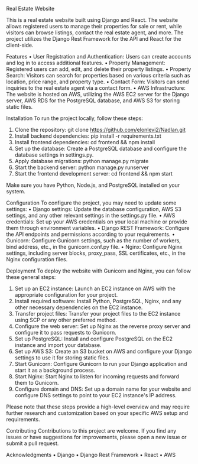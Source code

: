 Real Estate Website

This is a real estate website built using Django and React. The website allows registered users to manage their properties for sale or rent, while visitors can browse listings, contact the real estate agent, and more. The project utilizes the Django Rest Framework for the API and React for the client-side.

Features
•	User Registration and Authentication: Users can create accounts and log in to access additional features.
•	Property Management: Registered users can add, edit, and delete their property listings.
•	Property Search: Visitors can search for properties based on various criteria such as location, price range, and property type.
•	Contact Form: Visitors can send inquiries to the real estate agent via a contact form.
•	AWS Infrastructure: The website is hosted on AWS, utilizing the AWS EC2 server for the Django server, AWS RDS for the PostgreSQL database, and AWS S3 for storing static files.

Installation
To run the project locally, follow these steps:
1.	Clone the repository: git clone https://github.com/elonlevi2/Nadlan.git
2.	Install backend dependencies: pip install -r requirements.txt
3.	Install frontend dependencies: cd frontend && npm install
4.	Set up the database: Create a PostgreSQL database and configure the database settings in settings.py.
5.	Apply database migrations: python manage.py migrate
6.	Start the backend server: python manage.py runserver
7.	Start the frontend development server: cd frontend && npm start

   Make sure you have Python, Node.js, and PostgreSQL installed on your system.

Configuration
To configure the project, you may need to update some settings:
•	Django settings: Update the database configuration, AWS S3 settings, and any other relevant settings in the settings.py file.
•	AWS credentials: Set up your AWS credentials on your local machine or provide them through environment variables.
•	Django REST Framework: Configure the API endpoints and permissions according to your requirements.
•	Gunicorn: Configure Gunicorn settings, such as the number of workers, bind address, etc., in the gunicorn.conf.py file.
•	Nginx: Configure Nginx settings, including server blocks, proxy_pass, SSL certificates, etc., in the Nginx configuration files.




Deployment
To deploy the website with Gunicorn and Nginx, you can follow these general steps:
1.	Set up an EC2 instance: Launch an EC2 instance on AWS with the appropriate configuration for your project.
2.	Install required software: Install Python, PostgreSQL, Nginx, and any other necessary dependencies on the EC2 instance.
3.	Transfer project files: Transfer your project files to the EC2 instance using SCP or any other preferred method.
4.	Configure the web server: Set up Nginx as the reverse proxy server and configure it to pass requests to Gunicorn.
5.	Set up PostgreSQL: Install and configure PostgreSQL on the EC2 instance and import your database.
6.	Set up AWS S3: Create an S3 bucket on AWS and configure your Django settings to use it for storing static files.
7.	Start Gunicorn: Configure Gunicorn to run your Django application and start it as a background process.
8.	Start Nginx: Start Nginx to listen for incoming requests and forward them to Gunicorn.
9.	Configure domain and DNS: Set up a domain name for your website and configure DNS settings to point to your EC2 instance's IP address.


Please note that these steps provide a high-level overview and may require further research and customization based on your specific AWS setup and requirements.

Contributing
Contributions to this project are welcome. If you find any issues or have suggestions for improvements, please open a new issue or submit a pull request.

Acknowledgments
•	Django
•	Django Rest Framework
•	React
•	AWS
